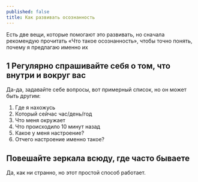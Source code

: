 ```yaml
---
published: false
title: Как развивать осознанность
---
```

Есть две вещи, которые помогают это развивать, но сначала рекомендую прочитать «Что такое осознанность», чтобы точно понять, почему я предлагаю именно их

## 1 Регулярно спрашивайте себя о том, что внутри и вокруг вас

Да-да, задавайте себе вопросы, вот примерный список, но он может быть другим:

1. Где я нахожусь
1. Который сейчас час/день/год
1. Что меня окружает
1. Что происходило 10 минут назад
1. Какое у меня настроение?
1. Отчего настроение именно такое?

## Повешайте зеркала всюду, где часто бываете

Да, как ни странно, но этот простой способ работает.